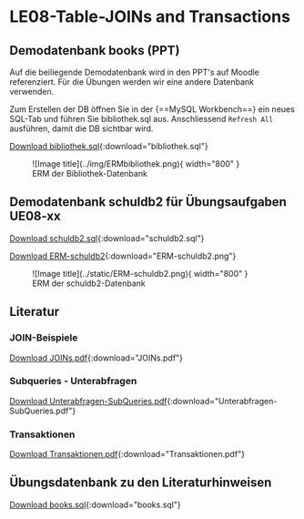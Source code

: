 # LE08-Table-JOINs and Transactions

## Demodatenbank books (PPT)

Auf die beiliegende Demodatenbank wird in den PPT's auf Moodle referenziert. Für die Übungen werden wir eine andere Datenbank verwenden.

Zum Erstellen der DB öffnen Sie in der  {==MySQL Workbench==} ein neues SQL-Tab und führen Sie bibliothek.sql aus. Anschliessend `Refresh All` ausführen, damit die DB sichtbar wird.

[Download bibliothek.sql](../static/bibliothek.sql){:download="bibliothek.sql"}

<figure markdown="span">
  ![Image title](../img/ERMbibliothek.png){ width="800" }
  <figcaption>ERM der Bibliothek-Datenbank</figcaption>
</figure>

## Demodatenbank schuldb2 für Übungsaufgaben UE08-xx

[Download schuldb2.sql](../static/schuldb2.sql){:download="schuldb2.sql"}

[Download ERM-schuldb2](../static/ERM-schuldb2.png){:download="ERM-schuldb2.png"}

<figure markdown="span">
  ![Image title](../static/ERM-schuldb2.png){ width="800" }
  <figcaption>ERM der schuldb2-Datenbank</figcaption>
</figure>


## Literatur

### JOIN-Beispiele

[Download JOINs.pdf](../static/JOINs.pdf){:download="JOINs.pdf"}

### Subqueries - Unterabfragen
[Download Unterabfragen-SubQueries.pdf](../static/Unterabfragen-SubQueries.pdf){:download="Unterabfragen-SubQueries.pdf"}

### Transaktionen
[Download Transaktionen.pdf](../static/Transaktionen.pdf){:download="Transaktionen.pdf"}

## Übungsdatenbank zu den Literaturhinweisen

[Download books.sql](../static/books.sql){:download="books.sql"}
